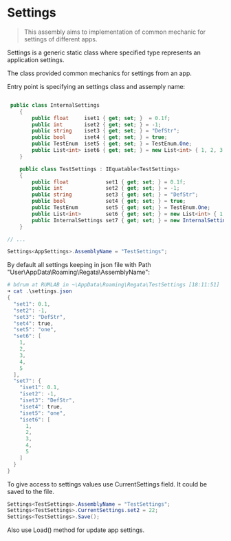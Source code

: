 ﻿# Settings

> This assembly aims to implementation of common mechanic for settings of different apps.

Settings is a generic static class where specified type represents an application settings.

The class provided common mechanics for settings from an app.

Entry point is specifying an settings class and assemply name:

~~~csharp

 public class InternalSettings
    {
        public float     iset1 { get; set; }  = 0.1f;
        public int       iset2 { get; set; } = -1;
        public string    iset3 { get; set; } = "DefStr";
        public bool      iset4 { get; set; } = true;
        public TestEnum  iset5 { get; set; } = TestEnum.One;
        public List<int> iset6 { get; set; } = new List<int> { 1, 2, 3, 4, 5 };
    }

    public class TestSettings : IEquatable<TestSettings>
    {
        public float            set1 { get; set; } = 0.1f;
        public int              set2 { get; set; } = -1;
        public string           set3 { get; set; } = "DefStr";
        public bool             set4 { get; set; } = true;
        public TestEnum         set5 { get; set; } = TestEnum.One;
        public List<int>        set6 { get; set; } = new List<int> { 1, 2, 3, 4, 5 };
        public InternalSettings set7 { get; set; } = new InternalSettings();
    }

// ...

Settings<AppSettings>.AssemblyName = "TestSettings";
~~~

By default all settings keeping in json file with Path "User\AppData\Roaming\Regata\AssemblyName":

~~~powershell
# bdrum at RUMLAB in ~\AppData\Roaming\Regata\TestSettings [18:11:51]
➜ cat .\settings.json
{
  "set1": 0.1,
  "set2": -1,
  "set3": "DefStr",
  "set4": true,
  "set5": "one",
  "set6": [
    1,
    2,
    3,
    4,
    5
  ],
  "set7": {
    "iset1": 0.1,
    "iset2": -1,
    "iset3": "DefStr",
    "iset4": true,
    "iset5": "one",
    "iset6": [
      1,
      2,
      3,
      4,
      5
    ]
  }
}
~~~

To give access to settings values use CurrentSettings field. It could be saved to the file.

~~~csharp
Settings<TestSettings>.AssemblyName = "TestSettings";
Settings<TestSettings>.CurrentSettings.set2 = 22;
Settings<TestSettings>.Save();
~~~

Also use Load() method for update app settings. 


